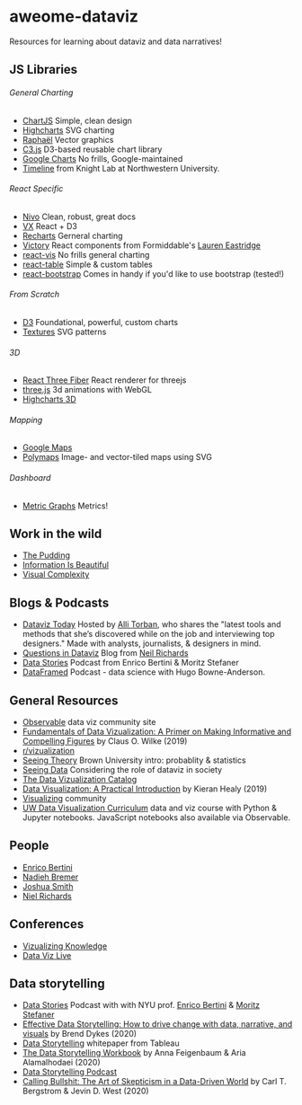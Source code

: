 # aweome-dataviz

Resources for learning about dataviz and data narratives!

## JS Libraries

###### General Charting

- [ChartJS](https://www.chartjs.org/) Simple, clean design
- [Highcharts](https://www.highcharts.com/) SVG charting
- [Raphaël](https://dmitrybaranovskiy.github.io/raphael/) Vector graphics
- [C3.js](https://github.com/c3js/c3) D3-based reusable chart library
- [Google Charts](https://developers.google.com/chart) No frills, Google-maintained
- [Timeline](http://timeline.knightlab.com/) from Knight Lab at Northwestern University.

###### React Specific

- [Nivo](https://nivo.rocks/#/) Clean, robust, great docs
- [VX](https://vx-demo.now.sh/) React + D3
- [Recharts](https://recharts.org/en-US/) Gerneral charting
- [Victory](https://formidable.com/open-source/victory/) React components from Formiddable's [Lauren Eastridge](https://github.com/boygirl)
- [react-vis](https://github.com/uber/react-vis) No frills general charting
- [react-table](https://react-table.tanstack.com/) Simple & custom tables
- [react-bootstrap](https://react-bootstrap.github.io/components/alerts) Comes in handy if you'd like to use bootstrap (tested!)

###### From Scratch

- [D3](https://d3js.org/) Foundational, powerful, custom charts
- [Textures](https://riccardoscalco.it/textures/) SVG patterns

###### 3D

- [React Three Fiber](https://github.com/pmndrs/react-three-fiber) React renderer for threejs
- [three.js](https://threejs.org/) 3d animations with WebGL
- [Highcharts 3D](https://www.highcharts.com/docs/chart-concepts/3d-charts)

###### Mapping

- [Google Maps](https://developers.google.com/maps/documentation/javascript/overview)
- [Polymaps](http://polymaps.org/) Image- and vector-tiled maps using SVG

###### Dashboard

- [Metric Graphs](https://metricsgraphicsjs.org/) Metrics!

## Work in the wild

- [The Pudding](https://pudding.cool/)
- [Information Is Beautiful](https://informationisbeautiful.net/)
- [Visual Complexity](http://www.visualcomplexity.com/vc/)

## Blogs & Podcasts

- [Dataviz Today](https://dataviztoday.com/) Hosted by [Alli Torban](https://dataviztoday.com/about), who shares the "latest tools and methods that she’s discovered while on the job and interviewing top designers." Made with analysts, journalists, & designers in mind.
- [Questions in Dataviz](https://questionsindataviz.com/) Blog from [Neil Richards](https://twitter.com/theneilrichards)
- [Data Stories](https://datastori.es/) Podcast from Enrico Bertini & Moritz Stefaner
- [DataFramed](https://www.datacamp.com/community/podcast) Podcast - data science with Hugo Bowne-Anderson. 

## General Resources

- [Observable](https://observablehq.com/) data viz community site
- [Fundamentals of Data Vizualization: A Primer on Making Informative and Compelling Figures](https://clauswilke.com/dataviz/) by Claus O. Wilke (2019)
- [r/vizualization](https://www.reddit.com/r/visualization/)
- [Seeing Theory](https://seeing-theory.brown.edu/) Brown University intro: probablity & statistics
- [Seeing Data](http://seeingdata.org/) Considering the role of dataviz in society
- [The Data Vizualization Catalog](https://datavizcatalogue.com/resources.html)
- [Data Visualization: A Practical Introduction](https://socviz.co/) by Kieran Healy (2019)
- [Visualizing](https://www.visualizing.org/) community
- [UW Data Visualization Curriculum](https://github.com/uwdata/visualization-curriculum) data and viz course with Python & Jupyter notebooks. JavaScript notebooks also available via Observable.

## People

- [Enrico Bertini](http://enrico.bertini.io/)
- [Nadieh Bremer](https://www.visualcinnamon.com/)
- [Joshua Smith](https://medium.com/@jdsmith5566)
- [Niel Richards](https://questionsindataviz.com/)

## Conferences

- [Vizualizing Knowledge](https://vizknowledge.aalto.fi/)
- [Data Viz Live](https://tucana-global.com/datavizlive-online/)

## Data storytelling

- [Data Stories](http://datastori.es/) Podcast with with NYU prof. [Enrico Bertini](http://enrico.bertini.io/) & [Moritz Stefaner](http://truth-and-beauty.net/)
- [Effective Data Storytelling: How to drive change with data, narrative, and visuals](https://www.effectivedatastorytelling.com/) by Brend Dykes (2020) 
- [Data Storytelling](https://www.tableau.com/data-storytelling) whitepaper from Tableau
- [The Data Storytelling Workbook](https://www.storytellingwithdata.com/) by Anna Feigenbaum & Aria Alamalhodaei (2020)
- [Data Storytelling Podcast](https://www.storytellingwithdata.com/podcast/)
- [Calling Bullshit: The Art of Skepticism in a Data-Driven World](https://www.callingbullshit.org/) by Carl T. Bergstrom & Jevin D. West (2020)
